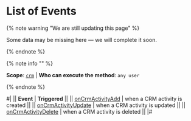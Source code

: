 # List of Events

{% note warning "We are still updating this page" %}

Some data may be missing here — we will complete it soon.

{% endnote %}

{% note info "" %}

**Scope**: [`crm`](../../../../scopes/permissions.md) | **Who can execute the method**: `any user`

{% endnote %}

#|
|| **Event** | **Triggered** ||
|| [onCrmActivityAdd](./on-crm-activity-add.md) | when a CRM activity is created ||
|| [onCrmActivityUpdate](./on-crm-activity-update.md) | when a CRM activity is updated ||
|| [onCrmActivityDelete](./on-crm-activity-delete.md) | when a CRM activity is deleted ||
|#